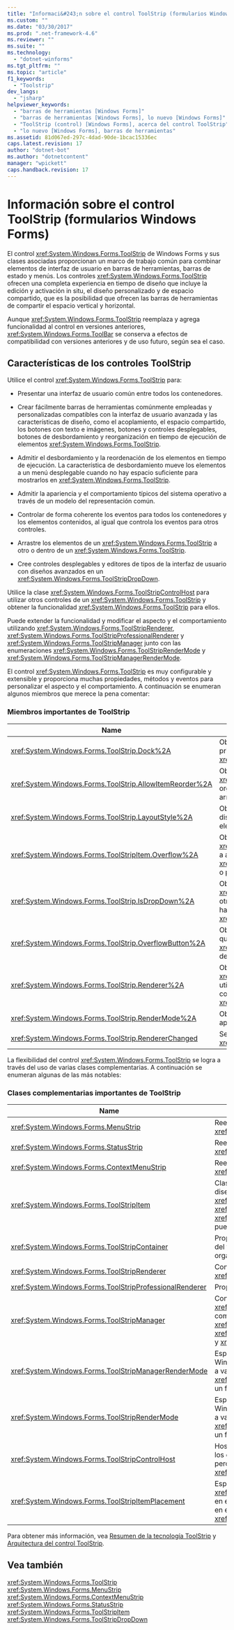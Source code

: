 ```yaml
---
title: "Informaci&#243;n sobre el control ToolStrip (formularios Windows Forms) | Microsoft Docs"
ms.custom: ""
ms.date: "03/30/2017"
ms.prod: ".net-framework-4.6"
ms.reviewer: ""
ms.suite: ""
ms.technology: 
  - "dotnet-winforms"
ms.tgt_pltfrm: ""
ms.topic: "article"
f1_keywords: 
  - "Toolstrip"
dev_langs: 
  - "jsharp"
helpviewer_keywords: 
  - "barras de herramientas [Windows Forms]"
  - "barras de herramientas [Windows Forms], lo nuevo [Windows Forms]"
  - "ToolStrip (control) [Windows Forms], acerca del control ToolStrip"
  - "lo nuevo [Windows Forms], barras de herramientas"
ms.assetid: 81d067ed-297c-4dad-90de-1bcac15336ec
caps.latest.revision: 17
author: "dotnet-bot"
ms.author: "dotnetcontent"
manager: "wpickett"
caps.handback.revision: 17
---
```

# Informaci&#243;n sobre el control ToolStrip (formularios Windows Forms)
El control <xref:System.Windows.Forms.ToolStrip> de Windows Forms y sus clases asociadas proporcionan un marco de trabajo común para combinar elementos de interfaz de usuario en barras de herramientas, barras de estado y menús.  Los controles <xref:System.Windows.Forms.ToolStrip> ofrecen una completa experiencia en tiempo de diseño que incluye la edición y activación in situ, el diseño personalizado y de espacio compartido, que es la posibilidad que ofrecen las barras de herramientas de compartir el espacio vertical y horizontal.  
  
 Aunque <xref:System.Windows.Forms.ToolStrip> reemplaza y agrega funcionalidad al control en versiones anteriores, <xref:System.Windows.Forms.ToolBar> se conserva a efectos de compatibilidad con versiones anteriores y de uso futuro, según sea el caso.  
  
## Características de los controles ToolStrip  
 Utilice el control <xref:System.Windows.Forms.ToolStrip> para:  
  
-   Presentar una interfaz de usuario común entre todos los contenedores.  
  
-   Crear fácilmente barras de herramientas comúnmente empleadas y personalizadas compatibles con la interfaz de usuario avanzada y las características de diseño, como el acoplamiento, el espacio compartido, los botones con texto e imágenes, botones y controles desplegables, botones de desbordamiento y reorganización en tiempo de ejecución de elementos <xref:System.Windows.Forms.ToolStrip>.  
  
-   Admitir el desbordamiento y la reordenación de los elementos en tiempo de ejecución.  La característica de desbordamiento mueve los elementos a un menú desplegable cuando no hay espacio suficiente para mostrarlos en <xref:System.Windows.Forms.ToolStrip>.  
  
-   Admitir la apariencia y el comportamiento típicos del sistema operativo a través de un modelo del representación común.  
  
-   Controlar de forma coherente los eventos para todos los contenedores y los elementos contenidos, al igual que controla los eventos para otros controles.  
  
-   Arrastre los elementos de un <xref:System.Windows.Forms.ToolStrip> a otro o dentro de un <xref:System.Windows.Forms.ToolStrip>.  
  
-   Cree controles desplegables y editores de tipos de la interfaz de usuario con diseños avanzados en un <xref:System.Windows.Forms.ToolStripDropDown>.  
  
 Utilice la clase <xref:System.Windows.Forms.ToolStripControlHost> para utilizar otros controles de un <xref:System.Windows.Forms.ToolStrip> y obtener la funcionalidad <xref:System.Windows.Forms.ToolStrip> para ellos.  
  
 Puede extender la funcionalidad y modificar el aspecto y el comportamiento utilizando <xref:System.Windows.Forms.ToolStripRenderer>, <xref:System.Windows.Forms.ToolStripProfessionalRenderer> y <xref:System.Windows.Forms.ToolStripManager> junto con las enumeraciones <xref:System.Windows.Forms.ToolStripRenderMode> y <xref:System.Windows.Forms.ToolStripManagerRenderMode>.  
  
 El control <xref:System.Windows.Forms.ToolStrip> es muy configurable y extensible y proporciona muchas propiedades, métodos y eventos para personalizar el aspecto y el comportamiento.  A continuación se enumeran algunos miembros que merece la pena comentar:  
  
### Miembros importantes de ToolStrip  
  
|Name|Descripción|  
|----------|-----------------|  
|<xref:System.Windows.Forms.ToolStrip.Dock%2A>|Obtiene o establece a qué borde del contenedor primario se acopla <xref:System.Windows.Forms.ToolStrip>.|  
|<xref:System.Windows.Forms.ToolStrip.AllowItemReorder%2A>|Obtiene o establece un valor que indica si la clase <xref:System.Windows.Forms.ToolStrip> controla la organización de elementos y la operación de arrastrar y colocar de forma privada.|  
|<xref:System.Windows.Forms.ToolStrip.LayoutStyle%2A>|Obtiene o establece un valor que indica cómo dispone <xref:System.Windows.Forms.ToolStrip> sus elementos.|  
|<xref:System.Windows.Forms.ToolStripItem.Overflow%2A>|Obtiene o establece si <xref:System.Windows.Forms.ToolStripItem> se asocia a al <xref:System.Windows.Forms.ToolStrip>, a <xref:System.Windows.Forms.ToolStripOverflowButton> o puede oscilar entre los dos.|  
|<xref:System.Windows.Forms.ToolStrip.IsDropDown%2A>|Obtiene un valor que indica si <xref:System.Windows.Forms.ToolStripItem> muestra otros elementos en una lista desplegable cuando se hace clic con <xref:System.Windows.Forms.ToolStripItem>.|  
|<xref:System.Windows.Forms.ToolStrip.OverflowButton%2A>|Obtiene el <xref:System.Windows.Forms.ToolStripItem> que es el botón de desbordamiento para un <xref:System.Windows.Forms.ToolStrip> con desbordamiento habilitado.|  
|<xref:System.Windows.Forms.ToolStrip.Renderer%2A>|Obtiene o establece un <xref:System.Windows.Forms.ToolStripRenderer> utilizado para personalizar el aspecto y el comportamiento \(apariencia y percepción\) de un <xref:System.Windows.Forms.ToolStrip>.|  
|<xref:System.Windows.Forms.ToolStrip.RenderMode%2A>|Obtiene o establece los estilos de dibujo que van a aplicarse al <xref:System.Windows.Forms.ToolStrip>.|  
|<xref:System.Windows.Forms.ToolStrip.RendererChanged>|Se produce cuando cambia la propiedad <xref:System.Windows.Forms.ToolStrip.Renderer%2A>.|  
  
 La flexibilidad del control <xref:System.Windows.Forms.ToolStrip> se logra a través del uso de varias clases complementarias.  A continuación se enumeran algunas de las más notables:  
  
### Clases complementarias importantes de ToolStrip  
  
|Name|Descripción|  
|----------|-----------------|  
|<xref:System.Windows.Forms.MenuStrip>|Reemplaza y agrega funcionalidad a la clase <xref:System.Windows.Forms.MainMenu>.|  
|<xref:System.Windows.Forms.StatusStrip>|Reemplaza y agrega la funcionalidad al control <xref:System.Windows.Forms.StatusBar>.|  
|<xref:System.Windows.Forms.ContextMenuStrip>|Reemplaza y agrega la funcionalidad al control <xref:System.Windows.Forms.ContextMenu>.|  
|<xref:System.Windows.Forms.ToolStripItem>|Clase base abstracta que administra eventos y el diseño para todos los elementos que <xref:System.Windows.Forms.ToolStrip>, <xref:System.Windows.Forms.ToolStripControlHost> o <xref:System.Windows.Forms.ToolStripDropDown> pueden contener.|  
|<xref:System.Windows.Forms.ToolStripContainer>|Proporciona un contenedor con un panel en cada lado del formulario en el que los controles se pueden organizar de distintas maneras.|  
|<xref:System.Windows.Forms.ToolStripRenderer>|Controla la funcionalidad de dibujo de los objetos <xref:System.Windows.Forms.ToolStrip>.|  
|<xref:System.Windows.Forms.ToolStripProfessionalRenderer>|Proporciona el aspecto del estilo de Microsoft Office.|  
|<xref:System.Windows.Forms.ToolStripManager>|Controla la representación y el espacio compartido de <xref:System.Windows.Forms.ToolStrip>, y la combinación de objetos <xref:System.Windows.Forms.MenuStrip>, <xref:System.Windows.Forms.ToolStripDropDownMenu> y <xref:System.Windows.Forms.ToolStripMenuItem>.|  
|<xref:System.Windows.Forms.ToolStripManagerRenderMode>|Especifica el estilo de dibujo \(personalizado, de Windows XP o Microsoft Office Professional\) aplicado a varios objetos <xref:System.Windows.Forms.ToolStrip> contenidos en un formulario.|  
|<xref:System.Windows.Forms.ToolStripRenderMode>|Especifica el estilo de dibujo \(personalizado, de Windows XP o Microsoft Office Professional\) aplicado a varios objetos <xref:System.Windows.Forms.ToolStrip> contenidos en un formulario.|  
|<xref:System.Windows.Forms.ToolStripControlHost>|Hospeda otros controles que no son específicamente los controles <xref:System.Windows.Forms.ToolStrip> pero para los que desea la funcionalidad <xref:System.Windows.Forms.ToolStrip>.|  
|<xref:System.Windows.Forms.ToolStripItemPlacement>|Especifica si un <xref:System.Windows.Forms.ToolStripItem> se coloca en el <xref:System.Windows.Forms.ToolStrip> principal, en el desbordamiento <xref:System.Windows.Forms.ToolStrip> o en ninguno.|  
  
 Para obtener más información, vea [Resumen de la tecnología ToolStrip](../../../../docs/framework/winforms/controls/toolstrip-technology-summary.md) y [Arquitectura del control ToolStrip](../../../../docs/framework/winforms/controls/toolstrip-control-architecture.md).  
  
## Vea también  
 <xref:System.Windows.Forms.ToolStrip>   
 <xref:System.Windows.Forms.MenuStrip>   
 <xref:System.Windows.Forms.ContextMenuStrip>   
 <xref:System.Windows.Forms.StatusStrip>   
 <xref:System.Windows.Forms.ToolStripItem>   
 <xref:System.Windows.Forms.ToolStripDropDown>